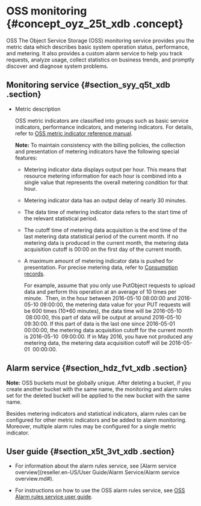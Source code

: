 # OSS monitoring {#concept_oyz_25t_xdb .concept}

OSS The Object Service Storage \(OSS\) monitoring service provides you the metric data which describes basic system operation status, performance, and metering. It also provides a custom alarm service to help you track requests, analyze usage, collect statistics on business trends, and promptly discover and diagnose system problems.

## Monitoring service {#section_syy_q5t_xdb .section}

-   Metric description

    OSS metric indicators are classified into groups such as basic service indicators, performance indicators, and metering indicators. For details, refer to [OSS metric indicator reference manual](https://www.alibabacloud.com/help/doc-detail/31880.htm).

    **Note:** To maintain consistency with the billing policies, the collection and presentation of metering indicators have the following special features:

    -   Metering indicator data displays output per hour. This means that resource metering information for each hour is combined into a single value that represents the overall metering condition for that hour.

    -   Metering indicator data has an output delay of nearly 30 minutes.

    -   The data time of metering indicator data refers to the start time of the relevant statistical period.

    -   The cutoff time of metering data acquisition is the end time of the last metering data statistical period of the current month. If no metering data is produced in the current month, the metering data acquisition cutoff is 00:00 on the first day of the current month.

    -   A maximum amount of metering indicator data is pushed for presentation. For precise metering data, refer to [Consumption records](https://expense.console.aliyun.com/?spm=a2c4g.11186623.2.5.wl5kOv).

        For example, assume that you only use PutObject requests to upload data and perform this operation at an average of 10 times per minute.  Then, in the hour between 2016-05-10 08:00:00 and 2016-05-10 09:00:00, the metering data value for your PUT requests will be 600 times \(10\*60 minutes\), the data time will be 2016-05-10  08:00:00, this part of data will be output at around 2016-05-10 09:30:00. If this part of data is the last one since 2016-05-01 00:00:00, the metering data acquisition cutoff for the current month is 2016-05-10  09:00:00. If in May 2016, you have not produced any metering data, the metering data acquisition cutoff will be 2016-05-01  00:00:00.


## Alarm service {#section_hdz_fvt_xdb .section}

**Note:** OSS buckets must be globally unique. After deleting a bucket, if you create another bucket with the same name, the monitoring and alarm rules set for the deleted bucket will be applied to the new bucket with the same name.  

Besides metering indicators and statistical indicators, alarm rules can be configured for other metric indicators and be added to alarm monitoring. Moreover, multiple alarm rules may be configured for a single metric indicator.

## User guide {#section_x5t_3vt_xdb .section}

-   For information about the alarm rules service, see [Alarm service overview](reseller.en-US/User Guide/Alarm Service/Alarm service overview.md#).

-   For instructions on how to use the OSS alarm rules service, see [OSS Alarm rules service user guide](https://www.alibabacloud.com/help/doc-detail/31878.htm).


